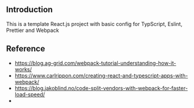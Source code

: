 ## Introduction

This is a template React.js project with basic config for TypScript, Eslint, Prettier and Webpack

## Reference

- https://blog.ag-grid.com/webpack-tutorial-understanding-how-it-works/
- https://www.carlrippon.com/creating-react-and-typescript-apps-with-webpack/
- https://blog.jakoblind.no/code-split-vendors-with-webpack-for-faster-load-speed/
-
